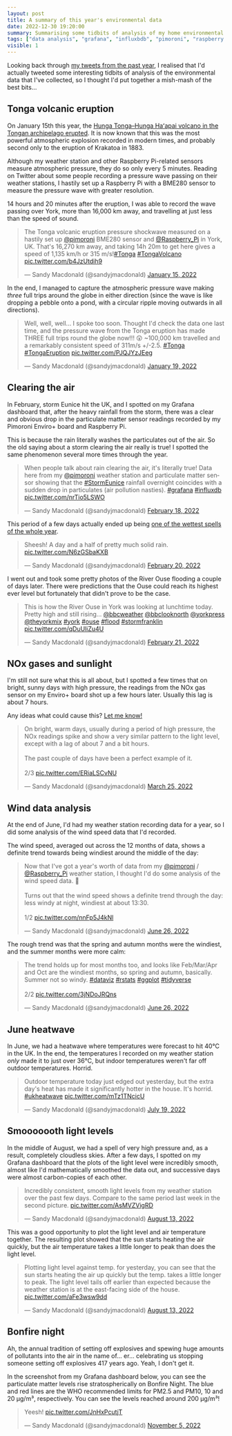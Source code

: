 ```yaml
---
layout: post
title: A summary of this year's environmental data
date: 2022-12-30 19:20:00
summary: Summarising some tidbits of analysis of my home environmental data from this past year, in the medium of tweets.
tags: ["data analysis", "grafana", "influxbdb", "pimoroni", "raspberry pi"]
visible: 1
---
```


Looking back through [my tweets from the past year](https://twitter.com/sandyjmacdonald), I realised that I'd actually tweeted some interesting tidbits of analysis of the environmental data that I've collected, so I thought I'd put together a mish-mash of the best bits...

## Tonga volcanic eruption

On January 15th this year, the [Hunga Tonga–Hunga Haʻapai volcano in the Tongan archipelago erupted](https://en.wikipedia.org/wiki/2022_Hunga_Tonga%E2%80%93Hunga_Ha%CA%BBapai_eruption_and_tsunami). It is now known that this was the most powerful atmospheric explosion recorded in modern times, and probably second only to the eruption of Krakatoa in 1883.

Although my weather station and other Raspberry Pi-related sensors measure atmospheric pressure, they do so only every 5 minutes. Reading on Twitter about some people recording a pressure wave passing on their weather stations, I hastily set up a Raspberry Pi with a BME280 sensor to measure the pressure wave with greater resolution.

14 hours and 20 minutes after the eruption, I was able to record the wave passing over York, more than 16,000 km away, and travelling at just less than the speed of sound.

<blockquote class="twitter-tweet"><p lang="en" dir="ltr">The Tonga volcanic eruption pressure shockwave measured on a hastily set up <a href="https://twitter.com/pimoroni?ref_src=twsrc%5Etfw">@pimoroni</a> BME280 sensor and <a href="https://twitter.com/Raspberry_Pi?ref_src=twsrc%5Etfw">@Raspberry_Pi</a> in York, UK. That&#39;s 16,270 km away, and taking 14h 20m to get here gives a speed of 1,135 km/h or 315 m/s!<a href="https://twitter.com/hashtag/Tonga?src=hash&amp;ref_src=twsrc%5Etfw">#Tonga</a> <a href="https://twitter.com/hashtag/TongaVolcano?src=hash&amp;ref_src=twsrc%5Etfw">#TongaVolcano</a> <a href="https://t.co/b4JzUtdih9">pic.twitter.com/b4JzUtdih9</a></p>&mdash; Sandy Macdonald (@sandyjmacdonald) <a href="https://twitter.com/sandyjmacdonald/status/1482446483655962626?ref_src=twsrc%5Etfw">January 15, 2022</a></blockquote> <script async src="https://platform.twitter.com/widgets.js" charset="utf-8"></script>

In the end, I managed to capture the atmospheric pressure wave making *three* full trips around the globe in either direction (since the wave is like dropping a pebble onto a pond, with a circular ripple moving outwards in all directions).

<blockquote class="twitter-tweet" data-conversation="none"><p lang="en" dir="ltr">Well, well, well... I spoke too soon. Thought I&#39;d check the data one last time, and the pressure wave from the Tonga eruption has made THREE full trips round the globe now!!! 😲 ~100,000 km travelled and a remarkably consistent speed of 311m/s +/-2.5. <a href="https://twitter.com/hashtag/Tonga?src=hash&amp;ref_src=twsrc%5Etfw">#Tonga</a> <a href="https://twitter.com/hashtag/TongaEruption?src=hash&amp;ref_src=twsrc%5Etfw">#TongaEruption</a> <a href="https://t.co/PJQJYzJEeg">pic.twitter.com/PJQJYzJEeg</a></p>&mdash; Sandy Macdonald (@sandyjmacdonald) <a href="https://twitter.com/sandyjmacdonald/status/1483749685902856200?ref_src=twsrc%5Etfw">January 19, 2022</a></blockquote> <script async src="https://platform.twitter.com/widgets.js" charset="utf-8"></script>

## Clearing the air

In February, storm Eunice hit the UK, and I spotted on my Grafana dashboard that, after the heavy rainfall from the storm, there was a clear and obvious drop in the particulate matter sensor readings recorded by my Pimoroni Enviro+ board and Raspberry Pi.

This is because the rain literally washes the particulates out of the air. So the old saying about a storm clearing the air really is true! I spotted the same phenomenon several more times through the year.

<blockquote class="twitter-tweet"><p lang="en" dir="ltr">When people talk about rain clearing the air, it&#39;s literally true! Data here from my <a href="https://twitter.com/pimoroni?ref_src=twsrc%5Etfw">@pimoroni</a> weather station and particulate matter sensor showing that the <a href="https://twitter.com/hashtag/StormEunice?src=hash&amp;ref_src=twsrc%5Etfw">#StormEunice</a> rainfall overnight coincides with a sudden drop in particulates (air pollution nasties). <a href="https://twitter.com/hashtag/grafana?src=hash&amp;ref_src=twsrc%5Etfw">#grafana</a> <a href="https://twitter.com/hashtag/influxdb?src=hash&amp;ref_src=twsrc%5Etfw">#influxdb</a> <a href="https://t.co/nrTio5LSWO">pic.twitter.com/nrTio5LSWO</a></p>&mdash; Sandy Macdonald (@sandyjmacdonald) <a href="https://twitter.com/sandyjmacdonald/status/1494589445407977506?ref_src=twsrc%5Etfw">February 18, 2022</a></blockquote> <script async src="https://platform.twitter.com/widgets.js" charset="utf-8"></script>

This period of a few days actually ended up being [one of the wettest spells of the whole year](/2022/12/30/analysing-a-year-of-rainfall-data/).

<blockquote class="twitter-tweet"><p lang="en" dir="ltr">Sheesh! A day and a half of pretty much solid rain. <a href="https://t.co/N6zGSbaKXB">pic.twitter.com/N6zGSbaKXB</a></p>&mdash; Sandy Macdonald (@sandyjmacdonald) <a href="https://twitter.com/sandyjmacdonald/status/1495504924439896066?ref_src=twsrc%5Etfw">February 20, 2022</a></blockquote> <script async src="https://platform.twitter.com/widgets.js" charset="utf-8"></script>

I went out and took some pretty photos of the River Ouse flooding a couple of days later. There were predictions that the Ouse could reach its highest ever level but fortunately that didn't prove to be the case.

<blockquote class="twitter-tweet"><p lang="en" dir="ltr">This is how the River Ouse in York was looking at lunchtime today. Pretty high and still rising... <a href="https://twitter.com/bbcweather?ref_src=twsrc%5Etfw">@bbcweather</a> <a href="https://twitter.com/BBCLookNorth?ref_src=twsrc%5Etfw">@bbclooknorth</a> <a href="https://twitter.com/yorkpress?ref_src=twsrc%5Etfw">@yorkpress</a> <a href="https://twitter.com/theyorkmix?ref_src=twsrc%5Etfw">@theyorkmix</a> <a href="https://twitter.com/hashtag/york?src=hash&amp;ref_src=twsrc%5Etfw">#york</a> <a href="https://twitter.com/hashtag/ouse?src=hash&amp;ref_src=twsrc%5Etfw">#ouse</a> <a href="https://twitter.com/hashtag/flood?src=hash&amp;ref_src=twsrc%5Etfw">#flood</a> <a href="https://twitter.com/hashtag/stormfranklin?src=hash&amp;ref_src=twsrc%5Etfw">#stormfranklin</a> <a href="https://t.co/qDuUliZu4U">pic.twitter.com/qDuUliZu4U</a></p>&mdash; Sandy Macdonald (@sandyjmacdonald) <a href="https://twitter.com/sandyjmacdonald/status/1495799527634317319?ref_src=twsrc%5Etfw">February 21, 2022</a></blockquote> <script async src="https://platform.twitter.com/widgets.js" charset="utf-8"></script>

## NOx gases and sunlight

I'm still not sure what this is all about, but I spotted a few times that on bright, sunny days with high pressure, the readings from the NOx gas sensor on my Enviro+ board shot up a few hours later. Usually this lag is about 7 hours.

Any ideas what could cause this? [Let me know!](https://twitter.com/sandyjmacdonald)

<blockquote class="twitter-tweet" data-conversation="none"><p lang="en" dir="ltr">On bright, warm days, usually during a period of high pressure, the NOx readings spike and show a very similar pattern to the light level, except with a lag of about 7 and a bit hours.<br><br>The past couple of days have been a perfect example of it.<br><br>2/3 <a href="https://t.co/ERiaLSCvNU">pic.twitter.com/ERiaLSCvNU</a></p>&mdash; Sandy Macdonald (@sandyjmacdonald) <a href="https://twitter.com/sandyjmacdonald/status/1507484828299579394?ref_src=twsrc%5Etfw">March 25, 2022</a></blockquote> <script async src="https://platform.twitter.com/widgets.js" charset="utf-8"></script>

## Wind data analysis

At the end of June, I'd had my weather station recording data for a year, so I did some analysis of the wind speed data that I'd recorded.

The wind speed, averaged out across the 12 months of data, shows a definite trend towards being windiest around the middle of the day:

<blockquote class="twitter-tweet"><p lang="en" dir="ltr">Now that I&#39;ve got a year&#39;s worth of data from my <a href="https://twitter.com/pimoroni?ref_src=twsrc%5Etfw">@pimoroni</a> / <a href="https://twitter.com/Raspberry_Pi?ref_src=twsrc%5Etfw">@Raspberry_Pi</a> weather station, I thought I&#39;d do some analysis of the wind speed data. 🍃<br><br>Turns out that the wind speed shows a definite trend through the day: less windy at night, windiest at about 13:30.<br><br>1/2 <a href="https://t.co/nnFp5J4kNl">pic.twitter.com/nnFp5J4kNl</a></p>&mdash; Sandy Macdonald (@sandyjmacdonald) <a href="https://twitter.com/sandyjmacdonald/status/1541077987273150467?ref_src=twsrc%5Etfw">June 26, 2022</a></blockquote> <script async src="https://platform.twitter.com/widgets.js" charset="utf-8"></script>

The rough trend was that the spring and autumn months were the windiest, and the summer months were more calm:

<blockquote class="twitter-tweet" data-conversation="none"><p lang="en" dir="ltr">The trend holds up for most months too, and looks like Feb/Mar/Apr and Oct are the windiest months, so spring and autumn, basically. Summer not so windy. <a href="https://twitter.com/hashtag/dataviz?src=hash&amp;ref_src=twsrc%5Etfw">#dataviz</a> <a href="https://twitter.com/hashtag/rstats?src=hash&amp;ref_src=twsrc%5Etfw">#rstats</a> <a href="https://twitter.com/hashtag/ggplot?src=hash&amp;ref_src=twsrc%5Etfw">#ggplot</a> <a href="https://twitter.com/hashtag/tidyverse?src=hash&amp;ref_src=twsrc%5Etfw">#tidyverse</a> <br><br>2/2 <a href="https://t.co/3jNDoJRQns">pic.twitter.com/3jNDoJRQns</a></p>&mdash; Sandy Macdonald (@sandyjmacdonald) <a href="https://twitter.com/sandyjmacdonald/status/1541078021871894530?ref_src=twsrc%5Etfw">June 26, 2022</a></blockquote> <script async src="https://platform.twitter.com/widgets.js" charset="utf-8"></script>

## June heatwave

In June, we had a heatwave where temperatures were forecast to hit 40°C in the UK. In the end, the temperatures I recorded on my weather station *only* made it to just over 36°C, but indoor temperatures weren't far off outdoor temperatures. Horrid.

<blockquote class="twitter-tweet"><p lang="en" dir="ltr">Outdoor temperature today just edged out yesterday, but the extra day&#39;s heat has made it significantly hotter in the house. It&#39;s horrid. <a href="https://twitter.com/hashtag/ukheatwave?src=hash&amp;ref_src=twsrc%5Etfw">#ukheatwave</a> <a href="https://t.co/mTz1TNcicU">pic.twitter.com/mTz1TNcicU</a></p>&mdash; Sandy Macdonald (@sandyjmacdonald) <a href="https://twitter.com/sandyjmacdonald/status/1549439105582374912?ref_src=twsrc%5Etfw">July 19, 2022</a></blockquote> <script async src="https://platform.twitter.com/widgets.js" charset="utf-8"></script>

## Smooooooth light levels

In the middle of August, we had a spell of very high pressure and, as a result, completely cloudless skies. After a few days, I spotted on my Grafana dashboard that the plots of the light level were incredibly smooth, almost like I'd mathematically smoothed the data out, and successive days were almost carbon-copies of each other.

<blockquote class="twitter-tweet"><p lang="en" dir="ltr">Incredibly consistent, smooth light levels from my weather station over the past few days. Compare to the same period last week in the second picture. <a href="https://t.co/AsMVZVigRD">pic.twitter.com/AsMVZVigRD</a></p>&mdash; Sandy Macdonald (@sandyjmacdonald) <a href="https://twitter.com/sandyjmacdonald/status/1558363783789150209?ref_src=twsrc%5Etfw">August 13, 2022</a></blockquote> <script async src="https://platform.twitter.com/widgets.js" charset="utf-8"></script>

This was a good opportunity to plot the light level and air temperature together. The resulting plot showed that the sun starts heating the air quickly, but the air temperature takes a little longer to peak than does the light level.

<blockquote class="twitter-tweet"><p lang="en" dir="ltr">Plotting light level against temp. for yesterday, you can see that the sun starts heating the air up quickly but the temp. takes a little longer to peak. The light level tails off earlier than expected because the weather station is at the east-facing side of the house. <a href="https://t.co/aFe3wsw9dd">pic.twitter.com/aFe3wsw9dd</a></p>&mdash; Sandy Macdonald (@sandyjmacdonald) <a href="https://twitter.com/sandyjmacdonald/status/1558387808439508997?ref_src=twsrc%5Etfw">August 13, 2022</a></blockquote> <script async src="https://platform.twitter.com/widgets.js" charset="utf-8"></script>

## Bonfire night

Ah, the annual tradition of setting off explosives and spewing huge amounts of pollutants into the air in the name of... er... celebrating us stopping someone setting off explosives 417 years ago. Yeah, I don't get it.

In the screenshot from my Grafana dashboard below, you can see the particulate matter levels rise stratospherically on Bonfire Night. The blue and red lines are the WHO recommended limits for PM2.5 and PM10, 10 and 20 µg/m³, respectively. You can see the levels reached around 200 µg/m³!

<blockquote class="twitter-tweet"><p lang="en" dir="ltr">Yeesh! <a href="https://t.co/JnHxPcutjT">pic.twitter.com/JnHxPcutjT</a></p>&mdash; Sandy Macdonald (@sandyjmacdonald) <a href="https://twitter.com/sandyjmacdonald/status/1589023917259341824?ref_src=twsrc%5Etfw">November 5, 2022</a></blockquote> <script async src="https://platform.twitter.com/widgets.js" charset="utf-8"></script>